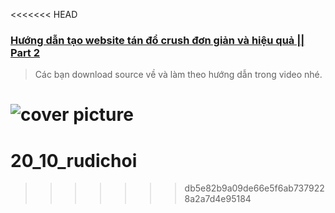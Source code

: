 <<<<<<< HEAD
### [Hướng dẫn tạo website tán đổ crush đơn giản và hiệu quả || Part 2](https://youtu.be/e2KYBhCx-uU)
> Các bạn download source về và làm theo hướng dẫn trong video nhé.


![cover picture](/img/totinh2021-part2.jpg)
=======
# 20_10_rudichoi
>>>>>>> db5e82b9a09de66e5f6ab7379228a2a7d4e95184
